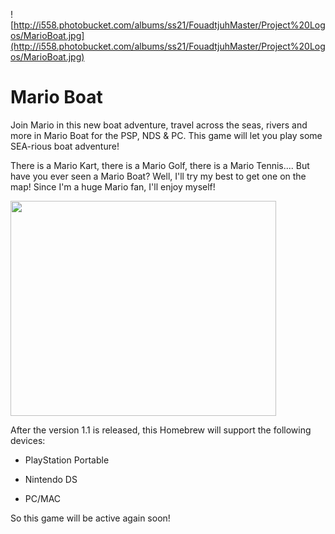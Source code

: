 ![http://i558.photobucket.com/albums/ss21/FouadtjuhMaster/Project%20Logos/MarioBoat.jpg](http://i558.photobucket.com/albums/ss21/FouadtjuhMaster/Project%20Logos/MarioBoat.jpg)

# Mario Boat #

Join Mario in this new boat adventure, travel across the seas, rivers and more in Mario Boat for the PSP, NDS & PC. This game will let you play some SEA-rious boat adventure!

There is a Mario Kart, there is a Mario Golf, there is a Mario Tennis.... But have you ever seen a Mario Boat? Well, I'll try my best to get one on the map! Since I'm a huge Mario fan, I'll enjoy myself!


<a href='http://www.youtube.com/watch?feature=player_embedded&v=yT5x_aAcqdw' target='_blank'><img src='http://img.youtube.com/vi/yT5x_aAcqdw/0.jpg' width='425' height=344 /></a>

After the version 1.1 is released, this Homebrew will support the following devices:

- PlayStation Portable

- Nintendo DS

- PC/MAC

So this game will be active again soon!